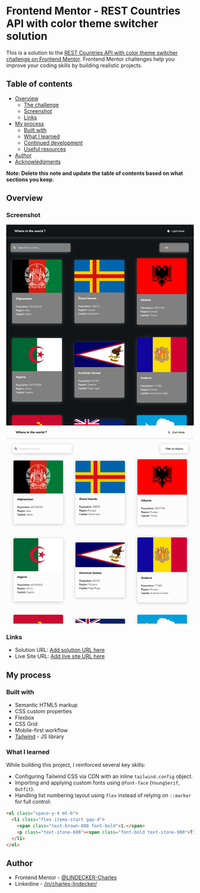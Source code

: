 # Frontend Mentor - REST Countries API with color theme switcher solution

This is a solution to the [REST Countries API with color theme switcher challenge on Frontend Mentor](https://www.frontendmentor.io/challenges/rest-countries-api-with-color-theme-switcher-5cacc469fec04111f7b848ca). Frontend Mentor challenges help you improve your coding skills by building realistic projects. 

## Table of contents

- [Overview](#overview)
  - [The challenge](#the-challenge)
  - [Screenshot](#screenshot)
  - [Links](#links)
- [My process](#my-process)
  - [Built with](#built-with)
  - [What I learned](#what-i-learned)
  - [Continued development](#continued-development)
  - [Useful resources](#useful-resources)
- [Author](#author)
- [Acknowledgments](#acknowledgments)

**Note: Delete this note and update the table of contents based on what sections you keep.**

## Overview

### Screenshot

![](./screen.png)
![](./screen1.png)

### Links

- Solution URL: [Add solution URL here](https://github.com/LINDECKER-Charles/FM-ArticlePreviewComponent)
- Live Site URL: [Add live site URL here](https://fm-article-preview-component-psi.vercel.app)

## My process

### Built with

- Semantic HTML5 markup
- CSS custom properties
- Flexbox
- CSS Grid
- Mobile-first workflow
- [Tailwind](https://tailwindcss.com/docs/) - JS library

### What I learned

While building this project, I reinforced several key skills:

- Configuring Tailwind CSS via CDN with an inline `tailwind.config` object.
- Importing and applying custom fonts using `@font-face` (`YoungSerif`, `Outfit`).
- Handling list numbering layout using `flex` instead of relying on `::marker` for full control:

```html
<ol class="space-y-4 mt-6">
  <li class="flex items-start gap-4">
    <span class="text-brown-800 font-bold">1.</span>
    <p class="text-stone-600"><span class="font-bold text-stone-900">Title:</span> Instruction text...</p>
  </li>
</ol>
```

## Author

- Frontend Mentor - [@LINDECKER-Charles](https://www.frontendmentor.io/profile/LINDECKER-Charles)
- Linkedine - [/in/charles-lindecker/](https://www.linkedin.com/in/charles-lindecker/)


